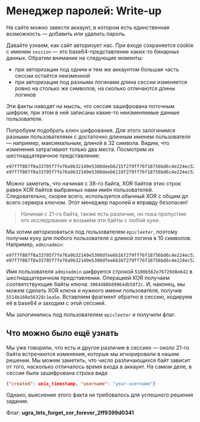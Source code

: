 # Менеджер паролей: Write-up

На сайте можно завести аккаунт, в котором есть единственная возможность — добавить или удалить пароль.

Давайте узнаем, как сайт авторизует нас. При входе сохраняется cookie с именем `session` — это base64-представление каких-то бинарных данных. Обратим внимание на следующие моменты:

* при авторизации под одним и тем же аккаунтом большая часть сессии остаётся неизменной
* при авторизации под разными логинами длина сессии изменяется ровно на столько же символов, на сколько отличаются длины логинов

Эти факты наводят на мысль, что сессия зашифрована поточным шифром, при этом в ней записаны какие-то неизменяемые данные пользователя.

Попробуем подобрать ключ шифрования. Для этого залогинимся разными пользователями с достаточно длинным именем пользователя — например, максимальным, длиной в 32 символа. Видим, что изменения затрагивают только два места. Посмотрим их шестнадцатеричное представление:

```diff
e97f7f887f0a33705f7fe76a9b32149e5380deeb6215f279ff76f18756bd6c4e224ec523ec0055ea38bd337b82b7153231af35fc95bc5c76bc8e06fc0bf21f84c1a1d1c8ffe0fe
e97f7f887f0a33705f7fe76a9b32149e5380deeb6119f279ff76f18756bd6c4e224ec523ec5106bb6fec602adde6466362fe62adc6ed0327efdf55ad5ca34cd59ef08298afe0fe
```

Можно заметить, что начиная с 38-го байта, XOR байтов этих строк равен XOR байтов выбранных нами имён пользователей. Следовательно, скорее всего, используется обычный XOR с общим дл всего сервера ключом. Этот менеджер паролей и вправду безопасен!

> Начиная с 21-го байта, также есть различие, но пока пропустим его исследование и возьмём эти байты с любой куки.

Мы хотим авторизоваться под пользователем `epicleeter`, поэтому получим куку для любого пользователя с длиной логина в 10 символов. Например, `adminadmin`:

```
e97f7f887f0a33705f7fe76a9b32149e5380dfee6b16f279ff76f18756bd6c4e224ec523ec5100b562e76729d8e642207d
e97f7f887f0a33705f7fe76a9b32149e5380dfee6b16f279ff76f18756bd6c4e224ec523ec5514b168e56328c1ea5e207d
```

Имя пользователя `adminadmin` шифруется строкой `5100b562e76729d8e642` в шестнадцатеричном представлении. Операцией XOR получаем соответствующие байты ключа: `3064d80b89064db58f2c`. И, наконец, мы можем сделать XOR ключа и нужного имени пользователя, получив `5514b168e56328c1ea5e`. Вставляем фрагмент обратно в сессию, кодируем её в base64 и заходим с этой сессией.

Мы залогинились под пользователем `epicleeter` и получили флаг.

## Что можно было ещё узнать

Мы уже говорили, что есть и другое различие в сессиях — около 21-го байта встречаются изменения, которые мы игнорировали в нашем решении. Мы можем заметить, что число различающихся байт зависит от того, насколько отличалось время входа в аккаунт. На самом деле, в сессии была зашифрована строка вида

```json
{"created": unix_timestamp, "username": "your-username"}
```

Однако, выяснение этого факта не требовалось для успешного решения задания.

Флаг: **ugra_lets_forget_xor_forever_2ff9399d0341**
